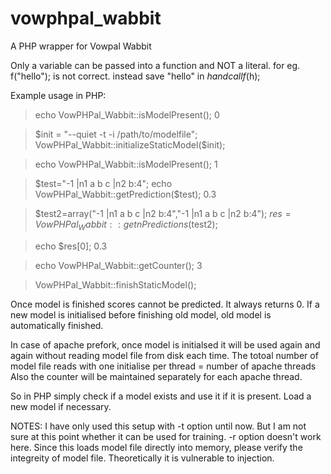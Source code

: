 # vowphpal_wabbit
A PHP wrapper for Vowpal Wabbit

Only a variable can be passed into a function and NOT a literal.
for eg. f("hello");  is not correct.
instead save "hello" in $h and call f($h);

Example usage in PHP:

> echo VowPHPal_Wabbit::isModelPresent();
0

> $init = "--quiet -t -i /path/to/modelfile";
> VowPHPal_Wabbit::initializeStaticModel($init);

> echo VowPHPal_Wabbit::isModelPresent();
1

> $test="-1 |n1 a b c |n2 b:4";
> echo VowPHPal_Wabbit::getPrediction($test);
0.3

> $test2=array("-1 |n1 a b c |n2 b:4","-1 |n1 a b c |n2 b:4");
> $res = VowPHPal_Wabbit::getnPredictions($test2);

> echo $res[0];
0.3

> echo VowPHPal_Wabbit::getCounter();
3

> VowPHPal_Wabbit::finishStaticModel();

Once model is finished scores cannot be predicted. It always returns 0.
If a new model is initialised before finishing old model, old model is automatically finished.

In case of apache prefork, once model is initialsed it will be used again and again without reading model file from disk each time.
The totoal number of model file reads with one initialise per thread = number of apache threads
Also the counter will be maintained separately for each apache thread.

So in PHP simply check if a model exists and use it if it is present. Load a new model if necessary. 

NOTES:
I have only used this setup with -t option until now. But I am not sure at this point whether it can be used for training.
-r option doesn't work here.
Since this loads model file directly into memory, please verify the integreity of model file. Theoretically it is vulnerable to injection.

